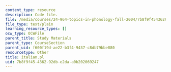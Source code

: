 ```yaml
---
content_type: resource
description: Code file.
file: /media/courses/24-964-topics-in-phonology-fall-2004/7b8f9f45436292dbe2daa0b202069247_italian.pl
file_type: text/plain
learning_resource_types: []
ocw_type: OCWFile
parent_title: Study Materials
parent_type: CourseSection
parent_uid: f600f19d-ae22-b3f4-9437-c8db79bbe880
resourcetype: Other
title: italian.pl
uid: 7b8f9f45-4362-92db-e2da-a0b202069247
---
```

